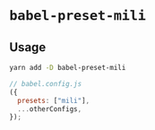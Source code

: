 # `babel-preset-mili`

## Usage

```bash
yarn add -D babel-preset-mili
```

```js
// babel.config.js
({
  presets: ["mili"],
  ...otherConfigs,
});
```

